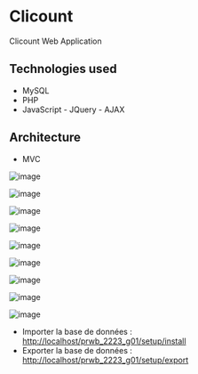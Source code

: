 # Clicount 

Clicount Web Application

## Technologies used
* MySQL
* PHP
* JavaScript - JQuery - AJAX

## Architecture
* MVC

![image](https://github.com/younnes-chebli/clicount/assets/106768273/3fd54484-c15f-4536-a053-0bda2ac238ab)

![image](https://github.com/younnes-chebli/clicount/assets/106768273/ed50b06f-b8a3-49ac-9050-b4d740dbe4be)

![image](https://github.com/younnes-chebli/clicount/assets/106768273/e0faedd7-8954-40e2-a384-a0c4c6603e2a)

![image](https://github.com/younnes-chebli/clicount/assets/106768273/45b105c3-c485-41bb-b572-a305e03833cb)

![image](https://github.com/younnes-chebli/clicount/assets/106768273/6ff8a636-64a4-4b5a-a2fc-71685ea34e1a)

![image](https://github.com/younnes-chebli/clicount/assets/106768273/f089b137-e9c7-4e2f-97b1-3a151f32ddab)

![image](https://github.com/younnes-chebli/clicount/assets/106768273/e85a28c5-9cc1-487b-b53a-ff104e6113b6)

![image](https://github.com/younnes-chebli/clicount/assets/106768273/bdf16081-1835-4502-89f1-023d638a5901)

![image](https://github.com/younnes-chebli/clicount/assets/106768273/fd04115b-a0c8-4dca-8d6b-6166e8b207e0)

* Importer la base de données : [http://localhost/prwb_2223_g01/setup/install](http://localhost/prwb_2223_g01/setup/install)
* Exporter la base de données : [http://localhost/prwb_2223_g01/setup/export](http://localhost/prwb_2223_g01/setup/export)
